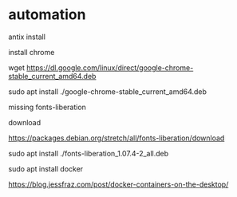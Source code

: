 # automation

antix install

install chrome

wget https://dl.google.com/linux/direct/google-chrome-stable_current_amd64.deb

sudo apt install ./google-chrome-stable_current_amd64.deb

missing fonts-liberation

download 

https://packages.debian.org/stretch/all/fonts-liberation/download

sudo apt install ./fonts-liberation_1.07.4-2_all.deb 

sudo apt install docker

https://blog.jessfraz.com/post/docker-containers-on-the-desktop/
